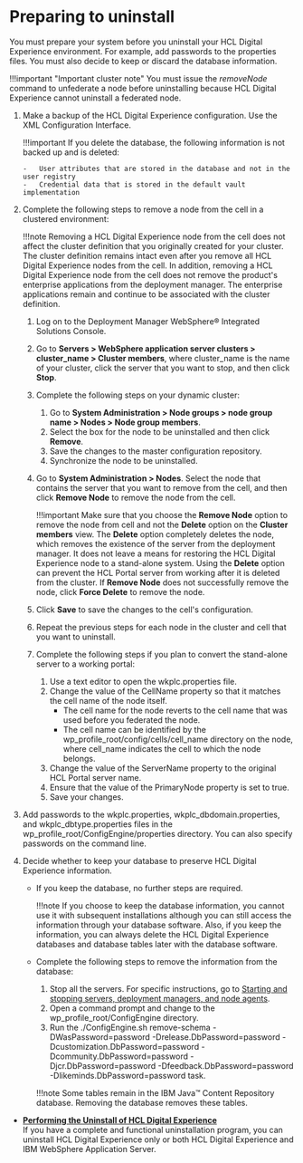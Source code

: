 # Preparing to uninstall

You must prepare your system before you uninstall your HCL Digital Experience environment. For example, add passwords to the properties files. You must also decide to keep or discard the database information.

!!!important "Important cluster note"
    You must issue the *removeNode* command to unfederate a node before uninstalling because HCL Digital Experience cannot uninstall a federated node.

1.  Make a backup of the HCL Digital Experience configuration. Use the XML Configuration Interface.

    !!!important
        If you delete the database, the following information is not backed up and is deleted:

		-   User attributes that are stored in the database and not in the user registry
		-   Credential data that is stored in the default vault implementation

2.  Complete the following steps to remove a node from the cell in a clustered environment:

    !!!note
        Removing a HCL Digital Experience node from the cell does not affect the cluster definition that you originally created for your cluster. The cluster definition remains intact even after you remove all HCL Digital Experience nodes from the cell. In addition, removing a HCL Digital Experience node from the cell does not remove the product's enterprise applications from the deployment manager. The enterprise applications remain and continue to be associated with the cluster definition.

    1.  Log on to the Deployment Manager WebSphere® Integrated Solutions Console.

    2.  Go to **Servers > WebSphere application server clusters > cluster_name > Cluster members**, where cluster\_name is the name of your cluster, click the server that you want to stop, and then click **Stop**.

    3.  Complete the following steps on your dynamic cluster:

        1.  Go to **System Administration > Node groups > node group name > Nodes > Node group members**.
        2.  Select the box for the node to be uninstalled and then click **Remove**.
        3.  Save the changes to the master configuration repository.
        4.  Synchronize the node to be uninstalled.

    4.  Go to **System Administration > Nodes**. Select the node that contains the server that you want to remove from the cell, and then click **Remove Node** to remove the node from the cell.

        !!!important
            Make sure that you choose the **Remove Node** option to remove the node from cell and not the **Delete** option on the **Cluster members** view. The **Delete** option completely deletes the node, which removes the existence of the server from the deployment manager. It does not leave a means for restoring the HCL Digital Experience node to a stand-alone system. Using the **Delete** option can prevent the HCL Portal server from working after it is deleted from the cluster. If **Remove Node** does not successfully remove the node, click **Force Delete** to remove the node.

    5.  Click **Save** to save the changes to the cell's configuration.

    6.  Repeat the previous steps for each node in the cluster and cell that you want to uninstall.

    7.  Complete the following steps if you plan to convert the stand-alone server to a working portal:

        1.  Use a text editor to open the wkplc.properties file.
        2.  Change the value of the CellName property so that it matches the cell name of the node itself.
            -   The cell name for the node reverts to the cell name that was used before you federated the node.
            -   The cell name can be identified by the wp_profile_root/config/cells/cell_name directory on the node, where cell_name indicates the cell to which the node belongs.
        3.  Change the value of the ServerName property to the original HCL Portal server name.
        4.  Ensure that the value of the PrimaryNode property is set to true.
        5.  Save your changes.

3.  Add passwords to the wkplc.properties, wkplc_dbdomain.properties, and wkplc_dbtype.properties files in the wp_profile_root/ConfigEngine/properties directory. You can also specify passwords on the command line.

4.  Decide whether to keep your database to preserve HCL Digital Experience information.

    -   If you keep the database, no further steps are required.

        !!!note
            If you choose to keep the database information, you cannot use it with subsequent installations although you can still access the information through your database software. Also, if you keep the information, you can always delete the HCL Digital Experience databases and database tables later with the database software.

    -   Complete the following steps to remove the information from the database:

        1.  Stop all the servers. For specific instructions, go to [Starting and stopping servers, deployment managers, and node agents](../../../manage/stopstart.md).
        2.  Open a command prompt and change to the wp_profile_root/ConfigEngine directory.
        3.  Run the ./ConfigEngine.sh remove-schema -DWasPassword=password -Drelease.DbPassword=password -Dcustomization.DbPassword=password -Dcommunity.DbPassword=password -Djcr.DbPassword=password -Dfeedback.DbPassword=password -Dlikeminds.DbPassword=password task.
        
        !!!note
            Some tables remain in the IBM Java™ Content Repository database. Removing the database removes these tables.


-   **[Performing the Uninstall of HCL Digital Experience](uninst_portal.md)**  
If you have a complete and functional uninstallation program, you can uninstall HCL Digital Experience only or both HCL Digital Experience and IBM WebSphere Application Server.


